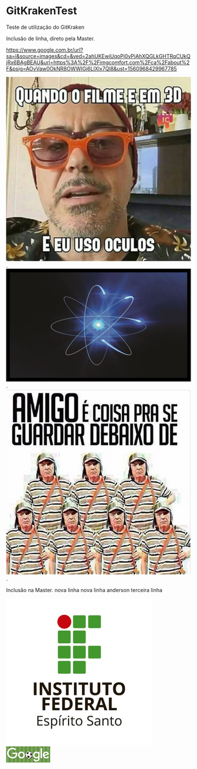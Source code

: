 # GitKrakenTest
Teste de utilização do GitKraken

Inclusão de linha, direto pela Master.

https://www.google.com.br/url?sa=i&source=images&cd=&ved=2ahUKEwiUqoPj0vPiAhXQGLkGHTRqCUkQjRx6BAgBEAU&url=https%3A%2F%2Fimgcomfort.com%2Fca%2Fabout%2F&psig=AOvVaw0OkNR8OWWIGi6LIXlx7Ql8&ust=1560968429967785

![Oculos 3D](Cinema-Memes.jpg).
![Atom](quadro-decorativo-atomo-rm007-gases-nobres.jpg).
![Sete Chaves](sete_chaves.jpg).

Inclusão na Master.
nova linha
nova linha anderson
terceira linha

![IFES](IFES_teste.jpg)
![Goog](2019-womens-world-cup-day-12-5623595439489024-s.png)
